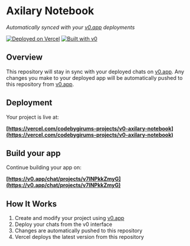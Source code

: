 # Axilary Notebook

*Automatically synced with your [v0.app](https://v0.app) deployments*

[![Deployed on Vercel](https://img.shields.io/badge/Deployed%20on-Vercel-black?style=for-the-badge&logo=vercel)](https://vercel.com/codebygirums-projects/v0-axilary-notebook)
[![Built with v0](https://img.shields.io/badge/Built%20with-v0.app-black?style=for-the-badge)](https://v0.app/chat/projects/v7INPkkZmyG)

## Overview

This repository will stay in sync with your deployed chats on [v0.app](https://v0.app).
Any changes you make to your deployed app will be automatically pushed to this repository from [v0.app](https://v0.app).

## Deployment

Your project is live at:

**[https://vercel.com/codebygirums-projects/v0-axilary-notebook](https://vercel.com/codebygirums-projects/v0-axilary-notebook)**

## Build your app

Continue building your app on:

**[https://v0.app/chat/projects/v7INPkkZmyG](https://v0.app/chat/projects/v7INPkkZmyG)**

## How It Works

1. Create and modify your project using [v0.app](https://v0.app)
2. Deploy your chats from the v0 interface
3. Changes are automatically pushed to this repository
4. Vercel deploys the latest version from this repository

